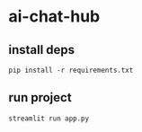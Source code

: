 # ai-chat-hub

## install deps
```
pip install -r requirements.txt
```

## run project
```
streamlit run app.py
```
